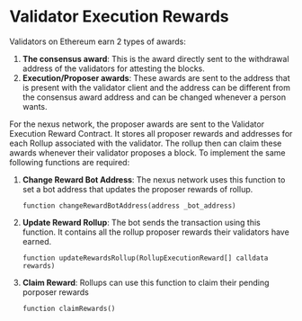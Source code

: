 # Validator Execution Rewards

Validators on Ethereum earn 2 types of awards:

1. **The consensus award**: This is the award directly sent to the withdrawal address of the validators for attesting the blocks.&#x20;
2. **Execution/Proposer awards**: These awards are sent to the address that is present with the validator client and the address can be different from the consensus award address and can be changed whenever a person wants.

For the nexus network, the proposer awards are sent to the Validator Execution Reward Contract. It stores all proposer rewards and addresses for each Rollup associated with the validator. The rollup then can claim these awards whenever their validator proposes a block. To implement the same following functions are required:

1.  **Change Reward Bot Address**: The nexus network uses this function to set a bot address that updates the proposer rewards of rollup.

    ```solidity
    function changeRewardBotAddress(address _bot_address)
    ```
2.  **Update Reward Rollup**: The bot sends the transaction using this function. It contains all the rollup proposer rewards their validators have earned.

    ```solidity
    function updateRewardsRollup(RollupExecutionReward[] calldata rewards)
    ```
3.  **Claim Reward**: Rollups can use this function to claim their pending porposer rewards

    ```solidity
    function claimRewards()
    ```
